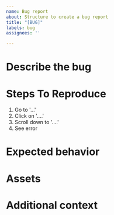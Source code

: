 ```yaml
---
name: Bug report
about: Structure to create a bug report
title: "[BUG]"
labels: bug
assignees: ''

---
```


# Describe the bug
<!-- A clear and concise description of what the bug is. -->

# Steps To Reproduce
<!-- Steps to reproduce the behavior: -->
1. Go to '...'
2. Click on '....'
3. Scroll down to '....'
4. See error

# Expected behavior
<!-- A clear and concise description of what you expected to happen. -->

# Assets
<!-- If applicable, add screenshots to help explain your problem. -->

# Additional context
<!-- Add any other context about the problem here. -->
